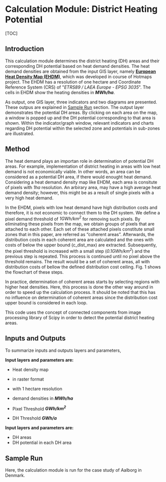 # Calculation Module: District Heating Potential #

[TOC]

## Introduction
This calculation module determines the district heating (DH) areas and their corresponding DH potential based on heat demand densities. The heat demand densities are obtained from the input GIS layer, namely [__European Heat Density Map (EHDM)__](https://gitlab.com/hotmaps/heat/heat_tot_curr_density), which was developed in course of  Hotmaps project. The EHDM has a resolution of one hectare and Coordinate Reference System (CRS) of "_*ETRS89 / LAEA Europe - EPSG 3035*_". The cells in EHDM show the heating densities in _**MWh/ha**_.

As output, one GIS layer, three indicators and two diagrams are presented. These outpus are explained in [Sample Run](https://github.com/HotMaps/hotmaps_wiki/wiki/CM_DH_potentials#Sample-Run) section. The output layer demonstrates the potential DH areas. By clicking on each area on the map, a window is popped up and the DH potential corresponding to that area is shown. Within the indicator/graph window, relevant indicators and charts regarding DH potential within the selected zone and potentials in sub-zones are illustrated.


## Method
The heat demand plays an importan role in determination of potential DH areas. For example, implementation of district heating in areas with low heat demand is not economically viable. In other words, an area can be considered as a potential DH area, if there would enought heat demand. Considering a heat demand density map like EHDM, each area is consitute of pixels with _*1ha*_ resolution. An arbirary area, may have a high average heat demand density; however, this might be as a result of single pixels with a very high heat demand.



In the EHDM, pixels with low heat demand have high distribution costs and therefore, it is not economic to connect them to the DH system. We define a pixel demand threshold of _*1GWh/km<sup>2*_ for removing such pixels. By eliminating these pixels from the map, we obtain groups of pixels that are attached to each other. Each set of these attached pixels constitute small zones that in this paper, are referred as “coherent areas”. Afterwards, the distribution costs in each coherent area are calculated and the ones with costs of below the upper bound (c\_dist\_max) are extracted. Subsequently, the pixel threshold is increased with a small step (_*0.1GWh/km<sup>2*_) and the previous step is repeated. This process is continued until no pixel above the threshold remains. The result would be a set of coherent areas, all with distribution costs of bellow the defined distribution cost ceiling. Fig. 1 shows the flowchart of these steps.

In practice, determination of coherent areas starts by selecting regions with higher heat densities. Here, this process is done the other way around in order to speed up the calculation process. It should be noted that this has no influence on determination of coherent areas since the distribution cost upper bound is considered in each loop.

This code uses the concept of connected components from image processing library of Scipy in order to detect the potential district heating areas.


## Inputs and Outputs

To summarize inputs and outputs layers and parameters, 

__Input layers and parameters are:__

- Heat density map
 - in raster format
 - with 1 hectare resolution
 - demand densities in _**MWh/ha**_

- Pixel Threshold _**GWh/km<sup>2**_

- DH Threshold _**GWh/a**_


__Input layers and parameters are:__


- DH areas
- DH potential in each DH area


## Sample Run

Here, the calculation module is run for the case study of Aalborg in Denmark.
